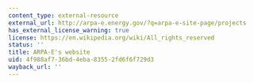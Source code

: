 ```yaml
---
content_type: external-resource
external_url: http://arpa-e.energy.gov/?q=arpa-e-site-page/projects
has_external_license_warning: true
license: https://en.wikipedia.org/wiki/All_rights_reserved
status: ''
title: ARPA-E's website
uid: 4f988af7-36bd-4eba-8355-2fd6f6f729d3
wayback_url: ''
---
```

